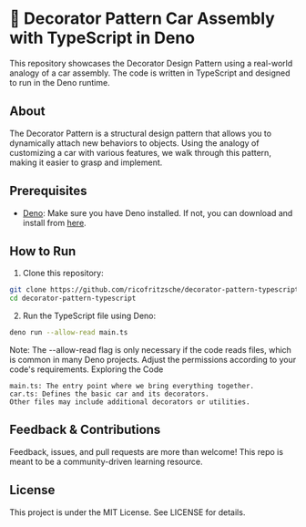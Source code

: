 # 🚗 Decorator Pattern Car Assembly with TypeScript in Deno

This repository showcases the Decorator Design Pattern using a real-world analogy of a car assembly. The code is written in TypeScript and designed to run in the Deno runtime.

## About

The Decorator Pattern is a structural design pattern that allows you to dynamically attach new behaviors to objects. Using the analogy of customizing a car with various features, we walk through this pattern, making it easier to grasp and implement.

## Prerequisites

- [Deno](https://deno.land/): Make sure you have Deno installed. If not, you can download and install from [here](https://deno.land/#installation).

## How to Run

1. Clone this repository:

```bash
git clone https://github.com/ricofritzsche/decorator-pattern-typescript.git
cd decorator-pattern-typescript
```

2. Run the TypeScript file using Deno:
```bash
deno run --allow-read main.ts
```

Note: The --allow-read flag is only necessary if the code reads files, which is common in many Deno projects. Adjust the permissions according to your code's requirements.
Exploring the Code

    main.ts: The entry point where we bring everything together.
    car.ts: Defines the basic car and its decorators.
    Other files may include additional decorators or utilities.

## Feedback & Contributions

Feedback, issues, and pull requests are more than welcome! This repo is meant to be a community-driven learning resource.

## License

This project is under the MIT License. See LICENSE for details.
